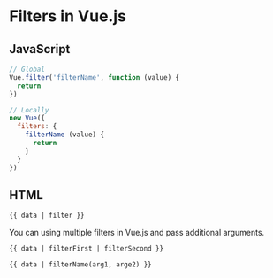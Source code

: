 # Filters in Vue.js

## JavaScript

```javascript
// Global
Vue.filter('filterName', function (value) {
  return  
})

// Locally
new Vue({
  filters: {
    filterName (value) {
      return  
    }  
  }
})
```

## HTML

```html
{{ data | filter }}
```

You can using multiple filters in Vue.js and pass additional arguments.

```html
{{ data | filterFirst | filterSecond }}
```

```html
{{ data | filterName(arg1, arge2) }}
```
